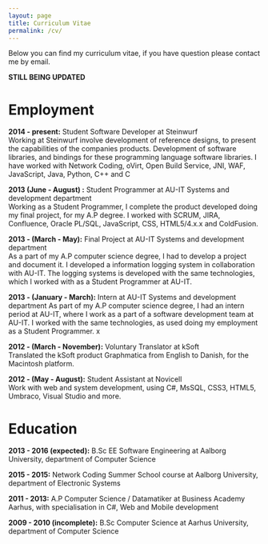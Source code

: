 ```yaml
---
layout: page
title: Curriculum Vitae
permalink: /cv/
---
```


Below you can find my curriculum vitae, if you have question please contact me by email.

__STILL BEING UPDATED__

# Employment

__2014 - present:__ Student Software Developer at Steinwurf <br />
Working at Steinwurf involve development of reference designs, to present the capabilities of the companies products. Development of software libraries, and bindings for these programming language software libraries. I have worked with Network Coding, oVirt, Open Build Service, JNI, WAF, JavaScript, Java, Python, C++ and C

__2013 (June - August) :__ Student Programmer at AU-IT Systems and development department <br />
Working as a Student Programmer, I complete the product developed doing my final project, for my A.P degree. I worked with SCRUM, JIRA, Confluence, Oracle PL/SQL, JavaScript, CSS, HTML5/4.x.x and ColdFusion.

__2013 - (March - May):__ Final Project at AU-IT Systems and development department <br />
As a part of my A.P computer science degree, I had to develop a project and document it. I developed a information logging system in collaboration with AU-IT. The logging systems is developed with the same technologies, which I worked with as a Student Programmer at AU-IT.

__2013 - (January - March):__ Intern at AU-IT Systems and development department
As part of my A.P computer science degree, I had an intern period at AU-IT, where I work as a part of a software development team at AU-IT. I worked with the same technologies, as used doing my employment as a Student Programmer. x

__2012 - (March - November):__ Voluntary Translator at kSoft <br />
Translated the kSoft product Graphmatica from English to Danish, for the Macintosh platform.

__2012 - (May - August):__ Student Assistant at Novicell <br />
Work with web and system development, using C\#, MsSQL, CSS3, HTML5, Umbraco, Visual Studio and more.

# Education

__2013 - 2016 (expected):__ B.Sc EE Software Engineering at Aalborg University, department of Computer Science

__2015 - 2015:__ Network Coding Summer School course at Aalborg University, department of Electronic Systems

__2011 - 2013:__ A.P Computer Science / Datamatiker at Business Academy Aarhus, with specialisation in C\#, Web and Mobile development

__2009 - 2010 (incomplete):__ B.Sc Computer Science at Aarhus University, department of Computer Science
